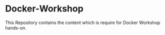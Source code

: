 # Docker-Workshop
This Repository contains the content which is require for Docker Workshop hands-on.
